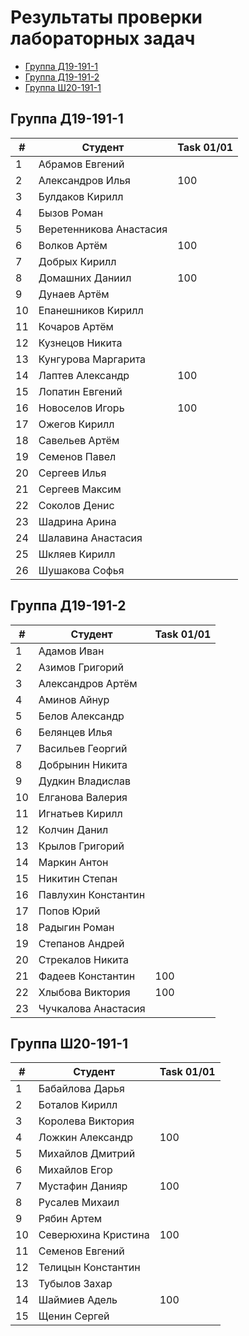 # Результаты проверки лабораторных задач

<!--TOC-->
  - [Группа Д19-191-1](#-19-191-1)
  - [Группа Д19-191-2](#-19-191-2)
  - [Группа Ш20-191-1](#-20-191-1)
<!--/TOC-->

## Группа Д19-191-1
|#|Студент| Task 01/01 |
|----|--|--|
|1|Абрамов Евгений||
|2|Александров Илья|100|
|3|Булдаков Кирилл|
|4|Бызов Роман|
|5|Веретенникова Анастасия|
|6|Волков Артём|100|
|7|Добрых Кирилл|
|8|Домашних Даниил|100|
|9|Дунаев Артём|
|10|Епанешников Кирилл|
|11|Кочаров Артём|
|12|Кузнецов Никита|
|13|Кунгурова Маргарита|
|14|Лаптев Александр|100|
|15|Лопатин Евгений|
|16|Новоселов Игорь|100|
|17|Ожегов Кирилл|
|18|Савельев Артём|
|19|Семенов Павел|
|20|Сергеев Илья|
|21|Сергеев Максим|
|22|Соколов Денис|
|23|Шадрина Арина|
|24|Шалавина Анастасия|
|25|Шкляев Кирилл|
|26|Шушакова Софья|

## Группа Д19-191-2
|#|Студент| Task 01/01 |
|----|--|--|
|1|Адамов Иван|
|2|Азимов Григорий|
|3|Александров Артём|
|4|Аминов Айнур|
|5|Белов Александр|
|6|Белянцев Илья|
|7|Васильев Георгий|
|8|Добрынин Никита|
|9|Дудкин Владислав|
|10|Елганова Валерия|
|11|Игнатьев Кирилл|
|12|Колчин Данил|
|13|Крылов Григорий|
|14|Маркин Антон|
|15|Никитин Степан|
|16|Павлухин Константин|
|17|Попов Юрий|
|18|Радыгин Роман|
|19|Степанов Андрей|
|20|Стрекалов Никита|
|21|Фадеев Константин|100|
|22|Хлыбова Виктория|100|
|23|Чучкалова Анастасия|

## Группа Ш20-191-1
|#|Студент| Task 01/01 |
|----|--|--|
|1|Бабайлова Дарья|
|2|Боталов Кирилл|
|3|Королева Виктория|
|4|Ложкин Александр|100|
|5|Михайлов Дмитрий|
|6|Михайлов Егор|
|7|Мустафин Данияр|100|
|8|Русалев Михаил|
|9|Рябин Артем|
|10|Северюхина Кристина|100|
|11|Семенов Евгений|
|12|Телицын Константин|
|13|Тубылов Захар|
|14|Шаймиев Адель|100|
|15|Щенин Сергей|
